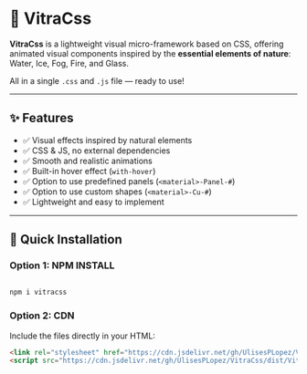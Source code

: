 # 🔮 VitraCss

**VitraCss** is a lightweight visual micro-framework based on CSS, offering animated visual components inspired by the **essential elements of nature**: Water, Ice, Fog, Fire, and Glass.

All in a single `.css` and `.js` file — ready to use!

---

## ✨ Features

- ✅ Visual effects inspired by natural elements
- ✅ CSS & JS, no external dependencies
- ✅ Smooth and realistic animations
- ✅ Built-in hover effect (`with-hover`)
- ✅ Option to use predefined panels (`<material>-Panel-#`)
- ✅ Option to use custom shapes (`<material>-Cu-#`) 
- ✅ Lightweight and easy to implement

---

## 🚀 Quick Installation

### Option 1: NPM INSTALL

```bash

npm i vitracss
```

### Option 2: CDN
Include the files directly in your HTML:

```html
<link rel="stylesheet" href="https://cdn.jsdelivr.net/gh/UlisesPLopez/VitraCss/dist/VitraCss.min.css">
<script src="https://cdn.jsdelivr.net/gh/UlisesPLopez/VitraCss/dist/VitraCss.min.js" defer></script>
```
